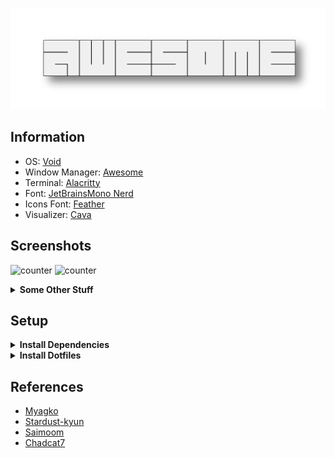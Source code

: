 ![img](extra/asset/awesome.png)

## Information
- OS: [Void](https://voidlinux.org)
- Window Manager: [Awesome](https://github.com/awesomeWM/awesome)
- Terminal: [Alacritty](https://github.com/alacritty/alacritty)
- Font: [JetBrainsMono Nerd](https://www.nerdfonts.com/) 
- Icons Font: [Feather](home/.fonts/)
- Visualizer: [Cava](https://github.com/karlstav/cava)

## Screenshots
![counter](https://i.imgur.com/g0fkpfB.png)
![counter](https://i.imgur.com/6GUBpUb.png)

<details>
<summary><b>Some Other Stuff</b></summary>
<br>

* lockscreen (liplua pam)
![Screenshot](extra/screenshots/lockscreen.jpg)

<br>

* clipboard (greenclip)
<img src = "extra/screenshots/clipboard.jpg" height = 500>

<br>

* books launcher (zathura)
<img src = "extra/screenshots/books.jpg" height = 500>

</details>

## Setup

<details>
<summary><b>Install Dependencies</b></summary>
<br>

> Setup the void-packages repo

```bash
git clone --depth=1 https://github.com/void-linux/void-packages
cd void-packages
./xbps-src binary-bootstrap
echo XBPS_ALLOW_RESTRICTED=yes >> etc/conf
```

> Build the awesome package

```bash
git clone https://github.com/Sinomor/my-templates
mv my-templates/awesome-git srcpkgs/
./xbps-src pkg awesome-git
```

> Install the awesome package

```bash
sudo xbps-install xtools
xi awesome-git
```

<br>

> Install Other Dependencies

```bash
sudo xbps-install feh xclip gpick xrdb picom polkit-gnome fontconfig fontconfig-32bit ImageMagick zbar slop shotgun fish-shell playerctl brightnessctl python3-distro
```

</details>

<details>
<summary><b>Install Dotfiles</b></summary>
<br>

> Recommended to backup the configs 

```bash
git clone --depth=1 --recursive https://github.com/Sinomor/dotfiles.git
cd dotfiles
cp -r home/.config/* ~/.config/
cp -r home/.fonts ~/
cp -r home/.icons ~/
cp -r home/.local/bin ~/.local
cp -r home/.themes ~/
cp home/.xinitrc ~/
cp home/.Xresources ~/
cp home/.gtkrc-2.0 ~/ 
```

> Write to awesome/config/key.lua (already exists) your password and apikey from openweather 
```lua
local M = {
  openweatherapi = "your_api_key",
  password = "your_password",
}

return M
```

</details>


## References

- [Myagko](https://github.com/Myagko/dotfiles)
- [Stardust-kyun](https://github.com/Stardust-kyun/dotfiles)
- [Saimoom](https://github.com/saimoomedits/dotfiles/tree/main)
- [Chadcat7](https://github.com/chadcat7/crystal)
